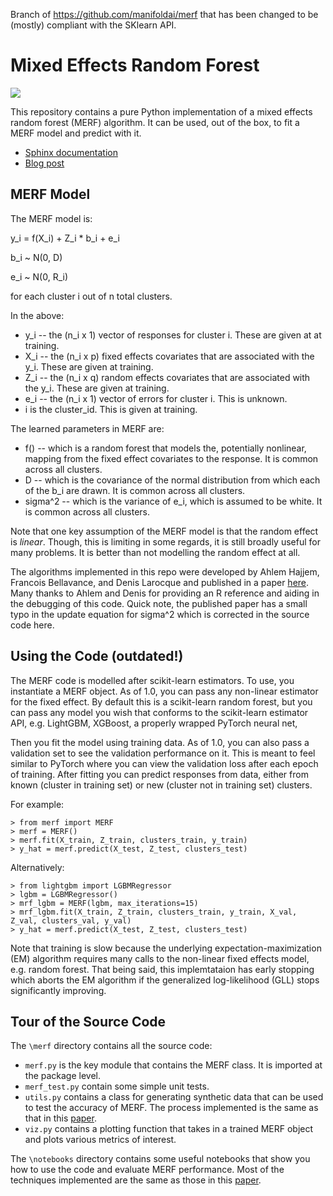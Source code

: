Branch of https://github.com/manifoldai/merf that has been changed to be (mostly) compliant with the SKlearn API.


# Mixed Effects Random Forest

![](https://github.com/manifoldai/merf/workflows/CI/badge.svg)

This repository contains a pure Python implementation of a mixed effects random forest (MERF) algorithm. It can be used, out of the box, to fit a MERF model and predict with it.  

* [Sphinx documentation](https://manifoldai.github.io/merf/)
* [Blog post](https://towardsdatascience.com/mixed-effects-random-forests-6ecbb85cb177) 

## MERF Model

The MERF model is:

y_i = f(X_i) + Z_i * b_i + e_i

b_i ~ N(0, D)

e_i ~ N(0, R_i)

for each cluster i out of n total clusters.

In the above:

* y_i -- the (n_i x 1) vector of responses for cluster i. These are given at at training.
* X_i -- the (n_i x p) fixed effects covariates that are associated with the y_i. These are given at training.
* Z_i -- the (n_i x q) random effects covariates that are associated with the y_i. These are given at training.
* e_i -- the (n_i x 1) vector of errors for cluster i. This is unknown.
* i is the cluster_id. This is given at training.

The learned parameters in MERF are:
* f() -- which is a random forest that models the, potentially nonlinear, mapping from the fixed effect covariates to the response. It is common across all clusters.
* D -- which is the covariance of the normal distribution from which each of the b_i are drawn. It is common across all clusters.
* sigma^2 -- which is the variance of e_i, which is assumed to be white.  It is common across all clusters.

Note that one key assumption of the MERF model is that the random effect is *linear*.  Though, this is limiting in some regards, it is still broadly useful for many problems. It is better than not modelling the random effect at all.

The algorithms implemented in this repo were developed by Ahlem Hajjem, Francois Bellavance, and Denis Larocque and published in a paper [here](http://www.tandfonline.com/doi/abs/10.1080/00949655.2012.741599).  Many thanks to Ahlem and Denis for providing an R reference and aiding in the debugging of this code. Quick note, the published paper has a small typo in the update equation for sigma^2 which is corrected in the source code here.

## Using the Code (outdated!)

The MERF code is modelled after scikit-learn estimators.  To use, you instantiate a MERF object.  As of 1.0, you can pass any non-linear estimator for the fixed effect. By default this is a scikit-learn random forest, but you can pass any model you wish that conforms to the scikit-learn estimator API, e.g. LightGBM, XGBoost, a properly wrapped PyTorch neural net, 

Then you fit the model using training data.  As of 1.0, you can also pass a validation set to see the validation performance on it.  This is meant to feel similar to PyTorch where you can view the validation loss after each epoch of training. After fitting you can predict responses from data, either from known (cluster in training set) or new (cluster not in training set) clusters.

For example:

```
> from merf import MERF
> merf = MERF()
> merf.fit(X_train, Z_train, clusters_train, y_train)
> y_hat = merf.predict(X_test, Z_test, clusters_test)
```

Alternatively: 

```
> from lightgbm import LGBMRegressor
> lgbm = LGBMRegressor()
> mrf_lgbm = MERF(lgbm, max_iterations=15)
> mrf_lgbm.fit(X_train, Z_train, clusters_train, y_train, X_val, Z_val, clusters_val, y_val)
> y_hat = merf.predict(X_test, Z_test, clusters_test)
```

Note that training is slow because the underlying expectation-maximization (EM) algorithm requires many calls to the non-linear fixed effects model, e.g. random forest. That being said, this implemtataion has early stopping which aborts the EM algorithm if the generalized log-likelihood (GLL) stops significantly improving.

## Tour of the Source Code

The `\merf` directory contains all the source code:

* `merf.py` is the key module that contains the MERF class. It is imported at the package level.
* `merf_test.py` contain some simple unit tests.
* `utils.py` contains a class for generating synthetic data that can be used to test the accuracy of MERF.  The process implemented is the same as that in this [paper](http://www.tandfonline.com/doi/abs/10.1080/00949655.2012.741599).
* `viz.py` contains a plotting function that takes in a trained MERF object and plots various metrics of interest. 

The `\notebooks` directory contains some useful notebooks that show you how to use the code and evaluate MERF performance.  Most of the techniques implemented are the same as those in this [paper](http://www.tandfonline.com/doi/abs/10.1080/00949655.2012.741599).

